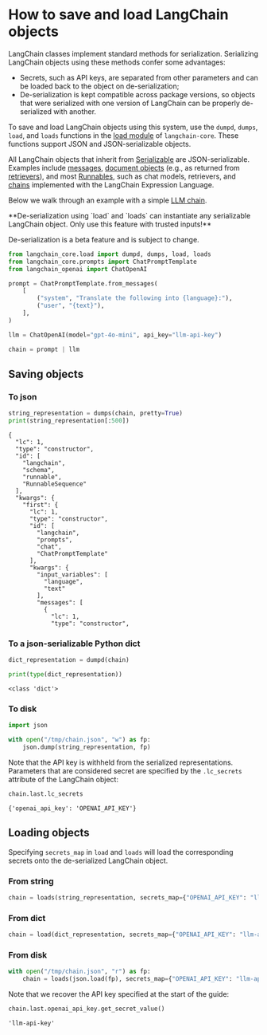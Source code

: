 # How to save and load LangChain objects

LangChain classes implement standard methods for serialization. Serializing LangChain objects using these methods confer some advantages:

- Secrets, such as API keys, are separated from other parameters and can be loaded back to the object on de-serialization;
- De-serialization is kept compatible across package versions, so objects that were serialized with one version of LangChain can be properly de-serialized with another.

To save and load LangChain objects using this system, use the `dumpd`, `dumps`, `load`, and `loads` functions in the [load module](https://python.langchain.com/api_reference/core/load.html) of `langchain-core`. These functions support JSON and JSON-serializable objects.

All LangChain objects that inherit from [Serializable](https://python.langchain.com/api_reference/core/load/langchain_core.load.serializable.Serializable.html) are JSON-serializable. Examples include [messages](https://python.langchain.com/api_reference//python/core_api_reference.html#module-langchain_core.messages), [document objects](https://python.langchain.com/api_reference/core/documents/langchain_core.documents.base.Document.html) (e.g., as returned from [retrievers](/oss/concepts/retrievers)), and most [Runnables](/oss/concepts/lcel), such as chat models, retrievers, and [chains](/oss/how-to/sequence) implemented with the LangChain Expression Language.

Below we walk through an example with a simple [LLM chain](/oss/tutorials/llm_chain).

<Warning>
**De-serialization using `load` and `loads` can instantiate any serializable LangChain object. Only use this feature with trusted inputs!**


De-serialization is a beta feature and is subject to change.
</Warning>


```python
from langchain_core.load import dumpd, dumps, load, loads
from langchain_core.prompts import ChatPromptTemplate
from langchain_openai import ChatOpenAI

prompt = ChatPromptTemplate.from_messages(
    [
        ("system", "Translate the following into {language}:"),
        ("user", "{text}"),
    ],
)

llm = ChatOpenAI(model="gpt-4o-mini", api_key="llm-api-key")

chain = prompt | llm
```

## Saving objects

### To json


```python
string_representation = dumps(chain, pretty=True)
print(string_representation[:500])
```
```output
{
  "lc": 1,
  "type": "constructor",
  "id": [
    "langchain",
    "schema",
    "runnable",
    "RunnableSequence"
  ],
  "kwargs": {
    "first": {
      "lc": 1,
      "type": "constructor",
      "id": [
        "langchain",
        "prompts",
        "chat",
        "ChatPromptTemplate"
      ],
      "kwargs": {
        "input_variables": [
          "language",
          "text"
        ],
        "messages": [
          {
            "lc": 1,
            "type": "constructor",
```
### To a json-serializable Python dict


```python
dict_representation = dumpd(chain)

print(type(dict_representation))
```
```output
<class 'dict'>
```
### To disk


```python
import json

with open("/tmp/chain.json", "w") as fp:
    json.dump(string_representation, fp)
```

Note that the API key is withheld from the serialized representations. Parameters that are considered secret are specified by the `.lc_secrets` attribute of the LangChain object:


```python
chain.last.lc_secrets
```



```output
{'openai_api_key': 'OPENAI_API_KEY'}
```


## Loading objects

Specifying `secrets_map` in `load` and `loads` will load the corresponding secrets onto the de-serialized LangChain object.

### From string


```python
chain = loads(string_representation, secrets_map={"OPENAI_API_KEY": "llm-api-key"})
```

### From dict


```python
chain = load(dict_representation, secrets_map={"OPENAI_API_KEY": "llm-api-key"})
```

### From disk


```python
with open("/tmp/chain.json", "r") as fp:
    chain = loads(json.load(fp), secrets_map={"OPENAI_API_KEY": "llm-api-key"})
```

Note that we recover the API key specified at the start of the guide:


```python
chain.last.openai_api_key.get_secret_value()
```



```output
'llm-api-key'
```



```python

```
